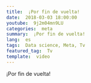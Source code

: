 ```yaml
---
title:  ¡Por fin de vuelta!
date:  2018-03-03 18:00:00
youtube:  9j2m04mn9LU
categories:  meta
summary:  ¡Por fin de vuelta!
lang:  es
tags:  Data science, Meta, Tv
featured_tag:  Tv
template:  video
---
```


¡Por fin de vuelta!
